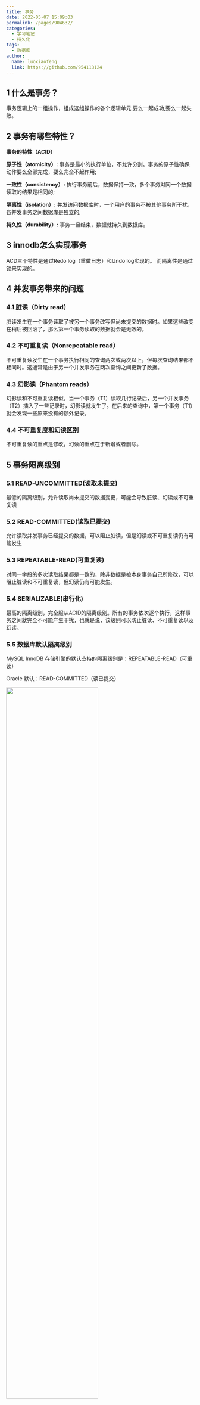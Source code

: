 ```yaml
---
title: 事务
date: 2022-05-07 15:09:03
permalink: /pages/904632/
categories:
  - 学习笔记
  - 持久化
tags:
  - 数据库
author: 
  name: luoxiaofeng
  link: https://github.com/954118124
---
```


## 1 什么是事务？

事务逻辑上的一组操作，组成这组操作的各个逻辑单元,要么一起成功,要么一起失败。

## 2 事务有哪些特性？

**事务的特性（ACID）**

**原子性（atomicity）:** 事务是最小的执行单位，不允许分割。事务的原子性确保动作要么全部完成，要么完全不起作用;

**一致性（consistency）:** 执行事务前后，数据保持一致，多个事务对同一个数据读取的结果是相同的;

**隔离性（isolation）:** 并发访问数据库时，一个用户的事务不被其他事务所干扰，各并发事务之间数据库是独立的;

**持久性（durability）:** 事务一旦结束，数据就持久到数据库。

<!-- more -->

## 3 innodb怎么实现事务

ACD三个特性是通过Redo log（重做日志）和Undo log实现的。 而隔离性是通过锁来实现的。

## 4 并发事务带来的问题

### 4.1 脏读（Dirty read）

脏读发生在一个事务读取了被另一个事务改写但尚未提交的数据时。如果这些改变在稍后被回滚了，那么第一个事务读取的数据就会是无效的。

### 4.2 不可重复读（Nonrepeatable read）

不可重复读发生在一个事务执行相同的查询两次或两次以上，但每次查询结果都不相同时。这通常是由于另一个并发事务在两次查询之间更新了数据。

### 4.3 幻影读（Phantom reads）

幻影读和不可重复读相似。当一个事务（T1）读取几行记录后，另一个并发事务（T2）插入了一些记录时，幻影读就发生了。在后来的查询中，第一个事务（T1）就会发现一些原来没有的额外记录。

### 4.4 不可重复度和幻读区别

不可重复读的重点是修改，幻读的重点在于新增或者删除。

## 5 事务隔离级别

### 5.1 READ-UNCOMMITTED(读取未提交)

最低的隔离级别，允许读取尚未提交的数据变更，可能会导致脏读、幻读或不可重复读

### 5.2 READ-COMMITTED(读取已提交)

允许读取并发事务已经提交的数据，可以阻止脏读，但是幻读或不可重复读仍有可能发生

### 5.3 REPEATABLE-READ(可重复读)

对同一字段的多次读取结果都是一致的，除非数据是被本身事务自己所修改，可以阻止脏读和不可重复读，但幻读仍有可能发生。

### 5.4 SERIALIZABLE(串行化)

最高的隔离级别，完全服从ACID的隔离级别。所有的事务依次逐个执行，这样事务之间就完全不可能产生干扰，也就是说，该级别可以防止脏读、不可重复读以及幻读。

### 5.5 数据库默认隔离级别

MySQL InnoDB 存储引擎的默认支持的隔离级别是：REPEATABLE-READ（可重读）

Oracle 默认：READ-COMMITTED（读已提交）

<img src="/img/media/a94967fbc3b08e972fee8687d3a96146.png" class="imgcss" width="70%">

## 6 Spring 事务中的隔离级别

**TransactionDefinition 接口中定义了五个表示隔离级别的常量:**

TransactionDefinition.ISOLATION_DEFAULT

TransactionDefinition.ISOLATION_READ_UNCOMMITTED

TransactionDefinition.ISOLATION_READ_COMMITTED

TransactionDefinition.ISOLATION_REPEATABLE_READ

TransactionDefinition.ISOLATION_SERIALIZABLE

### 6.1 ISOLATION_DEFAULT

使用后端数据库默认的隔离级别。

Mysql 默认采用的 REPEATABLE_READ隔离级别。Oracle 默认采用的 READ_COMMITTED隔离级别。

### 6.2 ISOLATION_READ_UNCOMMITTED

最低的隔离级别，允许读取尚未提交的数据变更，可能会导致脏读、幻读或不可重复读。

### 6.3 ISOLATION_READ_COMMITTED

允许读取并发事务已经提交的数据，可以阻止脏读，但是幻读或不可重复读仍有可能发生。

### 6.4 ISOLATION_REPEATABLE_READ

对同一字段的多次读取结果都是一致的，除非数据是被本身事务自己所修改，可以阻止脏读和不可重复读，但幻读仍有可能发生。

### 6.5 ISOLATION_SERIALIZABLE

最高的隔离级别，完全服从ACID的隔离级别。

所有事务依次逐个执行，事务之间不产生干扰，也就是说该级别可以防止脏读、不可重复读以及幻读。

但是这将严重影响程序的性能。通常情况下也不会用到该级别。

## 7 Spring事务的7种传播行为

### 7.1 保证同一个事务中

#### 1 PROPAGATION_REQUIRED

**如果存在一个事务则支持当前事务，如果不存在就新建一个(默认)**

<img src="/img/media/5ebd355004cffff75d16dcbbad70ff50.png" class="imgcss" width="70%"> 

#### 2 PROPAGATION_SUPPORTS

**如果存在一个事务则支持当前事务，如果不存在，就不使用事务**

**<img src="/img/media/8739e831fd7c045572d57af1727a58a9.png" class="imgcss" width="70%">**

#### 3 PROPAGATION_MANDATORY

**如果存在一个事务则支持当前事务，如果不存在，抛出异常**

**<img src="/img/media/e8b9cf464c845d1e6789e1d9fa7990f8.png" class="imgcss" width="70%">**

### 7.1 保证没有在同一个事务中

#### PROPAGATION_REQUIRES_NEW

**如果有事务存在，挂起当前事务，创建一个新的事务**

**<img src="/img/media/62b28f87dbe5152367d921c6389a53c9.png" class="imgcss" width="70%">**

#### 5.PROPAGATION_NOT_SUPPORTED

**以非事务方式运行，如果有事务存在，挂起当前事务**

**<img src="/img/media/0eb5d553d14fb2587cb1d76b6d5f99a9.png" class="imgcss" width="70%">**

#### 6.PROPAGATION_NEVER

**以非事务方式运行，如果有事务存在，抛出异常**

#### 7.PROPAGATION_NESTED

**如果当前事务存在，则嵌套事务执行**

<img src="/img/media/5beb9270fd8429f96118093e23a9f289.png" class="imgcss" width="70%"> 

### 7.2 传播级别不生效原因？

<img src="/img/media/5825e61f42435a62cbc1282493e92da0.png" class="imgcss" width="70%"> 

必须用注入的实例（代理类实例，有代理事务逻辑处理），否则只是普通类实例会导致事务代码不生效。

可以类自己注入自己实例。